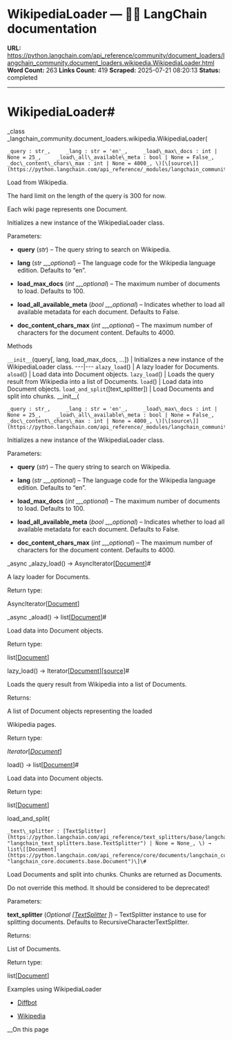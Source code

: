 # WikipediaLoader — 🦜🔗 LangChain  documentation

**URL:** https://python.langchain.com/api_reference/community/document_loaders/langchain_community.document_loaders.wikipedia.WikipediaLoader.html
**Word Count:** 263
**Links Count:** 419
**Scraped:** 2025-07-21 08:20:13
**Status:** completed

---

# WikipediaLoader\#

_class _langchain\_community.document\_loaders.wikipedia.WikipediaLoader\(

    _query : str_,     _lang : str = 'en'_,     _load\_max\_docs : int | None = 25_,     _load\_all\_available\_meta : bool | None = False_,     _doc\_content\_chars\_max : int | None = 4000_, \)[\[source\]](https://python.langchain.com/api_reference/_modules/langchain_community/document_loaders/wikipedia.html#WikipediaLoader)\#     

Load from Wikipedia.

The hard limit on the length of the query is 300 for now.

Each wiki page represents one Document.

Initializes a new instance of the WikipediaLoader class.

Parameters:     

  * **query** \(_str_\) – The query string to search on Wikipedia.

  * **lang** \(_str_ _,__optional_\) – The language code for the Wikipedia language edition. Defaults to “en”.

  * **load\_max\_docs** \(_int_ _,__optional_\) – The maximum number of documents to load. Defaults to 100.

  * **load\_all\_available\_meta** \(_bool_ _,__optional_\) – Indicates whether to load all available metadata for each document. Defaults to False.

  * **doc\_content\_chars\_max** \(_int_ _,__optional_\) – The maximum number of characters for the document content. Defaults to 4000.

Methods

`__init__`\(query\[, lang, load\_max\_docs, ...\]\) | Initializes a new instance of the WikipediaLoader class.   ---|---   `alazy_load`\(\) | A lazy loader for Documents.   `aload`\(\) | Load data into Document objects.   `lazy_load`\(\) | Loads the query result from Wikipedia into a list of Documents.   `load`\(\) | Load data into Document objects.   `load_and_split`\(\[text\_splitter\]\) | Load Documents and split into chunks.      \_\_init\_\_\(

    _query : str_,     _lang : str = 'en'_,     _load\_max\_docs : int | None = 25_,     _load\_all\_available\_meta : bool | None = False_,     _doc\_content\_chars\_max : int | None = 4000_, \)[\[source\]](https://python.langchain.com/api_reference/_modules/langchain_community/document_loaders/wikipedia.html#WikipediaLoader.__init__)\#     

Initializes a new instance of the WikipediaLoader class.

Parameters:     

  * **query** \(_str_\) – The query string to search on Wikipedia.

  * **lang** \(_str_ _,__optional_\) – The language code for the Wikipedia language edition. Defaults to “en”.

  * **load\_max\_docs** \(_int_ _,__optional_\) – The maximum number of documents to load. Defaults to 100.

  * **load\_all\_available\_meta** \(_bool_ _,__optional_\) – Indicates whether to load all available metadata for each document. Defaults to False.

  * **doc\_content\_chars\_max** \(_int_ _,__optional_\) – The maximum number of characters for the document content. Defaults to 4000.

_async _alazy\_load\(\) → AsyncIterator\[[Document](https://python.langchain.com/api_reference/core/documents/langchain_core.documents.base.Document.html#langchain_core.documents.base.Document "langchain_core.documents.base.Document")\]\#     

A lazy loader for Documents.

Return type:     

AsyncIterator\[[Document](https://python.langchain.com/api_reference/core/documents/langchain_core.documents.base.Document.html#langchain_core.documents.base.Document "langchain_core.documents.base.Document")\]

_async _aload\(\) → list\[[Document](https://python.langchain.com/api_reference/core/documents/langchain_core.documents.base.Document.html#langchain_core.documents.base.Document "langchain_core.documents.base.Document")\]\#     

Load data into Document objects.

Return type:     

list\[[Document](https://python.langchain.com/api_reference/core/documents/langchain_core.documents.base.Document.html#langchain_core.documents.base.Document "langchain_core.documents.base.Document")\]

lazy\_load\(\) → Iterator\[[Document](https://python.langchain.com/api_reference/core/documents/langchain_core.documents.base.Document.html#langchain_core.documents.base.Document "langchain_core.documents.base.Document")\][\[source\]](https://python.langchain.com/api_reference/_modules/langchain_community/document_loaders/wikipedia.html#WikipediaLoader.lazy_load)\#     

Loads the query result from Wikipedia into a list of Documents.

Returns:     

A list of Document objects representing the loaded     

Wikipedia pages.

Return type:     

_Iterator_\[[_Document_](https://python.langchain.com/api_reference/core/documents/langchain_core.documents.base.Document.html#langchain_core.documents.base.Document "langchain_core.documents.base.Document")\]

load\(\) → list\[[Document](https://python.langchain.com/api_reference/core/documents/langchain_core.documents.base.Document.html#langchain_core.documents.base.Document "langchain_core.documents.base.Document")\]\#     

Load data into Document objects.

Return type:     

list\[[Document](https://python.langchain.com/api_reference/core/documents/langchain_core.documents.base.Document.html#langchain_core.documents.base.Document "langchain_core.documents.base.Document")\]

load\_and\_split\(

    _text\_splitter : [TextSplitter](https://python.langchain.com/api_reference/text_splitters/base/langchain_text_splitters.base.TextSplitter.html#langchain_text_splitters.base.TextSplitter "langchain_text_splitters.base.TextSplitter") | None = None_, \) → list\[[Document](https://python.langchain.com/api_reference/core/documents/langchain_core.documents.base.Document.html#langchain_core.documents.base.Document "langchain_core.documents.base.Document")\]\#     

Load Documents and split into chunks. Chunks are returned as Documents.

Do not override this method. It should be considered to be deprecated\!

Parameters:     

**text\_splitter** \(_Optional_ _\[_[_TextSplitter_](https://python.langchain.com/api_reference/text_splitters/base/langchain_text_splitters.base.TextSplitter.html#langchain_text_splitters.base.TextSplitter "langchain_text_splitters.base.TextSplitter") _\]_\) – TextSplitter instance to use for splitting documents. Defaults to RecursiveCharacterTextSplitter.

Returns:     

List of Documents.

Return type:     

list\[[Document](https://python.langchain.com/api_reference/core/documents/langchain_core.documents.base.Document.html#langchain_core.documents.base.Document "langchain_core.documents.base.Document")\]

Examples using WikipediaLoader

  * [Diffbot](https://python.langchain.com/docs/integrations/graphs/diffbot/)

  * [Wikipedia](https://python.langchain.com/docs/integrations/document_loaders/wikipedia/)

__On this page